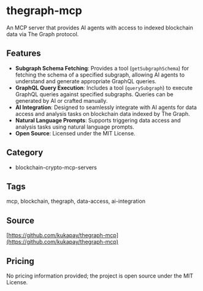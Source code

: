 # thegraph-mcp

An MCP server that provides AI agents with access to indexed blockchain data via The Graph protocol.

## Features
- **Subgraph Schema Fetching**: Provides a tool (`getSubgraphSchema`) for fetching the schema of a specified subgraph, allowing AI agents to understand and generate appropriate GraphQL queries.
- **GraphQL Query Execution**: Includes a tool (`querySubgraph`) to execute GraphQL queries against specified subgraphs. Queries can be generated by AI or crafted manually.
- **AI Integration**: Designed to seamlessly integrate with AI agents for data access and analysis tasks on blockchain data indexed by The Graph.
- **Natural Language Prompts**: Supports triggering data access and analysis tasks using natural language prompts.
- **Open Source**: Licensed under the MIT License.

## Category
- blockchain-crypto-mcp-servers

## Tags
mcp, blockchain, thegraph, data-access, ai-integration

## Source
[https://github.com/kukapay/thegraph-mcp](https://github.com/kukapay/thegraph-mcp)

## Pricing
No pricing information provided; the project is open source under the MIT License.